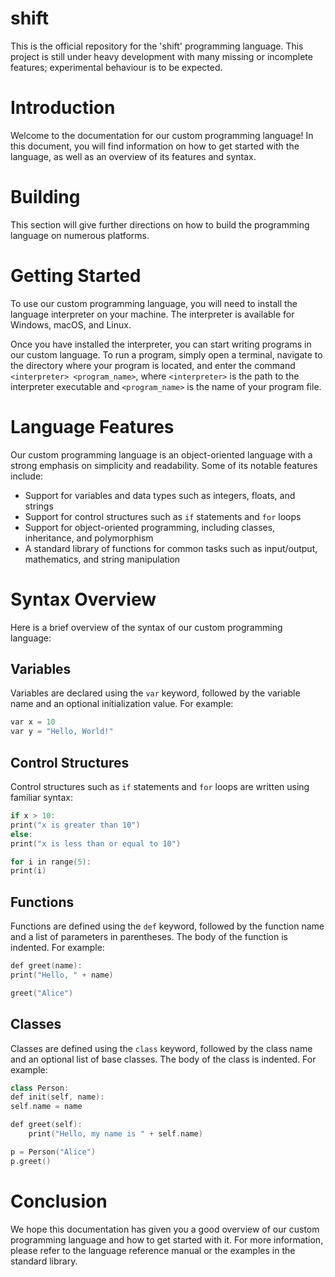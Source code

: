 # shift
This is the official repository for the 'shift' programming language. This project is still under heavy development with many missing or incomplete features; experimental behaviour is to be expected.

# Introduction

Welcome to the documentation for our custom programming language! In this document, you will find information on how to get started with the language, as well as an overview of its features and syntax.

# Building
This section will give further directions on how to build the programming language on numerous platforms.

# Getting Started

To use our custom programming language, you will need to install the language interpreter on your machine. The interpreter is available for Windows, macOS, and Linux.

Once you have installed the interpreter, you can start writing programs in our custom language. To run a program, simply open a terminal, navigate to the directory where your program is located, and enter the command `<interpreter> <program_name>`, where `<interpreter>` is the path to the interpreter executable and `<program_name>` is the name of your program file.

# Language Features

Our custom programming language is an object-oriented language with a strong emphasis on simplicity and readability. Some of its notable features include:

- Support for variables and data types such as integers, floats, and strings
- Support for control structures such as `if` statements and `for` loops
- Support for object-oriented programming, including classes, inheritance, and polymorphism
- A standard library of functions for common tasks such as input/output, mathematics, and string manipulation

# Syntax Overview

Here is a brief overview of the syntax of our custom programming language:

## Variables

Variables are declared using the `var` keyword, followed by the variable name and an optional initialization value. For example:

```cpp
var x = 10
var y = "Hello, World!"
```

## Control Structures

Control structures such as `if` statements and `for` loops are written using familiar syntax:
```cpp
if x > 10:
print("x is greater than 10")
else:
print("x is less than or equal to 10")

for i in range(5):
print(i)
```

## Functions

Functions are defined using the `def` keyword, followed by the function name and a list of parameters in parentheses. The body of the function is indented. For example:

```cpp
def greet(name):
print("Hello, " + name)

greet("Alice")
```

## Classes

Classes are defined using the `class` keyword, followed by the class name and an optional list of base classes. The body of the class is indented. For example:

```cpp
class Person:
def init(self, name):
self.name = name

def greet(self):
    print("Hello, my name is " + self.name)

p = Person("Alice")
p.greet()
```

# Conclusion

We hope this documentation has given you a good overview of our custom programming language and how to get started with it. For more information, please refer to the language reference manual or the examples in the standard library.

